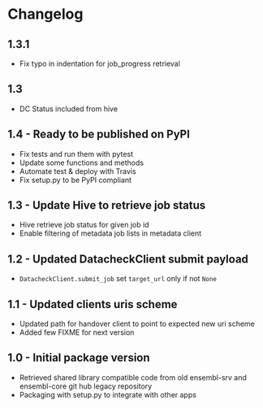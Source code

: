 Changelog
=========
1.3.1
-----
- Fix typo in indentation for job_progress retrieval

1.3
---
- DC Status included from hive
 

1.4 - Ready to be published on PyPI
-----------------------------------
- Fix tests and run them with pytest
- Update some functions and methods
- Automate test & deploy with Travis
- Fix setup.py to be PyPI compliant

1.3 - Update Hive to retrieve job status
----------------------------------------
- Hive retrieve job status for given job id
- Enable filtering of metadata job lists in metadata client

1.2 - Updated DatacheckClient submit payload
--------------------------------------------
- `DatacheckClient.submit_job` set `target_url` only if not `None`

1.1 - Updated clients uris scheme
---------------------------------
- Updated path for handover client to point to expected new uri scheme
- Added few FIXME for next version

1.0 - Initial package version
-----------------------------
- Retrieved shared library compatible code from old ensembl-srv and ensembl-core git hub legacy repository
- Packaging with setup.py to integrate with other apps


